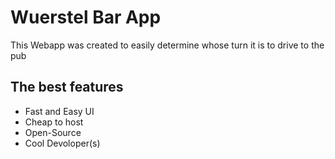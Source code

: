 # Wuerstel Bar App

<p>This Webapp was created to easily determine whose turn it is to drive to the pub</p>

## The best features
- Fast and Easy UI
- Cheap to host
- Open-Source
- Cool Devoloper(s)
